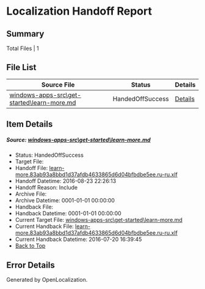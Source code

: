 # <a name='report-top'></a> Localization Handoff Report

## Summary
 Total Files | 1

## File List
 Source File | Status | Details 
 ----------- | ------ | ------- 
 [windows-apps-src\get-started\learn-more.md](https://github.com/Microsoft/windows-apps/blob/91b49f919e90c5c873bc22b7747b0f776ca8362e/windows-apps-src/get-started/learn-more.md) | HandedOffSuccess | [Details](#1a43ebe62c2c9462c36c821134e2a08308bd32663925)

## Item Details
##### <a name='1a43ebe62c2c9462c36c821134e2a08308bd32663925'></a> Source: [windows-apps-src\get-started\learn-more.md](https://github.com/Microsoft/windows-apps/blob/91b49f919e90c5c873bc22b7747b0f776ca8362e/windows-apps-src/get-started/learn-more.md)
* Status: HandedOffSuccess
* Target File: 
* Handoff File: [learn-more.83ab93a8bbd1d37afdb4633865d6d04bfbdbe5ee.ru-ru.xlf](https://github.com/Microsoft/WDG.handoff/blob/07b635c2c9d810af103ed93134ca8cfbf47d6e23/ol-handoff/Microsoft/windows-apps.ru-ru/master/learn-more.83ab93a8bbd1d37afdb4633865d6d04bfbdbe5ee.ru-ru.xlf)
* Handoff Datetime: 2016-08-23 22:26:13
* Handoff Reason: Include
* Archive File: 
* Archive Datetime: 0001-01-01 00:00:00
* Handback File: 
* Handback Datetime: 0001-01-01 00:00:00
* Current Target File: [windows-apps-src\get-started\learn-more.md](https://github.com/Microsoft/windows-apps.ru-ru/blob/34a9aa0ec25917104b15042b1c4a956abe9c8ca4/windows-apps-src/get-started/learn-more.md)
* Current Handback File: [learn-more.83ab93a8bbd1d37afdb4633865d6d04bfbdbe5ee.ru-ru.xlf](https://github.com/Microsoft/WDG.handback/blob/34f8c55e7da1172ae438666ddec75c2a14fc2151/ol-handback/Microsoft/windows-apps.ru-ru/master/learn-more.83ab93a8bbd1d37afdb4633865d6d04bfbdbe5ee.ru-ru.xlf)
* Current Handback Datetime: 2016-07-20 16:39:45
* [Back to Top](#report-top)


## Error Details

Generated by OpenLocalization.
